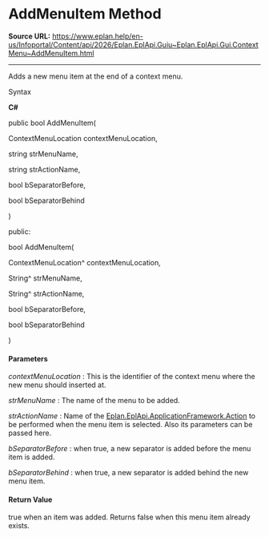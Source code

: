 # AddMenuItem Method

**Source URL:** https://www.eplan.help/en-us/Infoportal/Content/api/2026/Eplan.EplApi.Guiu~Eplan.EplApi.Gui.ContextMenu~AddMenuItem.html

---

Adds a new menu item at the end of a context menu.

Syntax

**C#**



public bool AddMenuItem( 

   ContextMenuLocation contextMenuLocation,

   string strMenuName,

   string strActionName,

   bool bSeparatorBefore,

   bool bSeparatorBehind

)

public:

bool AddMenuItem( 

   ContextMenuLocation^ contextMenuLocation,

   String^ strMenuName,

   String^ strActionName,

   bool bSeparatorBefore,

   bool bSeparatorBehind

)


#### Parameters

*contextMenuLocation*
:   This is the identifier of the context menu where the new menu should inserted at.

*strMenuName*
:   The name of the menu to be added.

*strActionName*
:   Name of the [Eplan.EplApi.ApplicationFramework.Action](Eplan.EplApi.AFu~Eplan.EplApi.ApplicationFramework.Action.html) to be performed when the menu item is selected. Also its parameters can be passed here.

*bSeparatorBefore*
:   when true, a new separator is added before the menu item is added.

*bSeparatorBehind*
:   when true, a new separator is added behind the new menu item.

#### Return Value

true when an item was added. Returns false when this menu item already exists.
